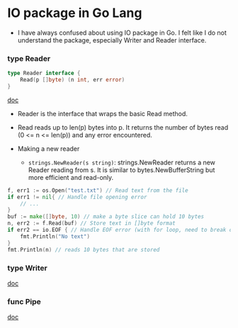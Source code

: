 # IO package in Go Lang

- I have always confused about using IO package in Go. I felt like I do not understand the package, especially Writer and Reader interface.

### type Reader

```go
type Reader interface {
    Read(p []byte) (n int, err error)
}
```

[doc](https://golang.org/pkg/io/#Reader)

- Reader is the interface that wraps the basic Read method.

- Read reads up to len(p) bytes into p. It returns the number of bytes read (0 <= n <= len(p)) and any error encountered.

- Making a new reader

    - `strings.NewReader(s string)`: strings.NewReader returns a new Reader reading from s. It is similar to bytes.NewBufferString but more efficient and read-only.

```go
f, err1 := os.Open("test.txt") // Read text from the file
if err1 != nil{ // Handle file opening error
    // ...
}
buf := make([]byte, 10) // make a byte slice can hold 10 bytes
n, err2 := f.Read(buf) // Store text in []byte format
if err2 == io.EOF { // Handle EOF error (with for loop, need to break out of the loop)
	fmt.Println("No text")
}
fmt.Println(n) // reads 10 bytes that are stored
```

### type Writer

[doc](https://golang.org/pkg/io/#Writer)

### func Pipe

[doc](https://golang.org/pkg/io/#Pipe)
